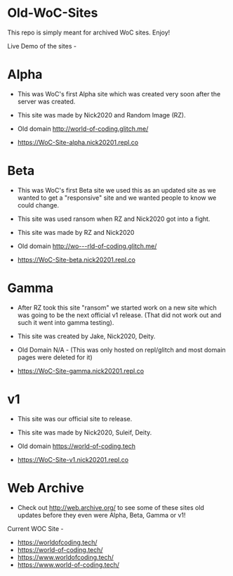 # Old-WoC-Sites
This repo is simply meant for archived WoC sites. Enjoy!

Live Demo of the sites - 

# Alpha

* This was WoC's first Alpha site which was created very soon after the server was created.
* This site was made by Nick2020 and Random Image (RZ).
* Old domain http://world-of-coding.glitch.me/

* https://WoC-Site-alpha.nick20201.repl.co <br>

# Beta

* This was WoC's first Beta site we used this as an updated site as we wanted to get a "responsive" site and we wanted people to know we could change.
* This site was used ransom when RZ and Nick2020 got into a fight.
* This site was made by RZ and Nick2020
* Old domain http://wo---rld-of-coding.glitch.me/

* https://WoC-Site-beta.nick20201.repl.co <br>

# Gamma

* After RZ took this site "ransom" we started work on a new site which was going to be the next official v1 release. (That did not work out and such it went into gamma testing).
* This site was created by Jake, Nick2020, Deity.
* Old Domain N/A - (This was only hosted on repl/glitch and most domain pages were deleted for it)

* https://WoC-Site-gamma.nick20201.repl.co <br>

# v1

* This site was our official site to release.
* This site was made by Nick2020, Suleif, Deity.
* Old domain https://world-of-coding.tech

* https://WoC-Site-v1.nick20201.repl.co <br>

# Web Archive
* Check out http://web.archive.org/ to see some of these sites old updates before they even were Alpha, Beta, Gamma or v1!

Current WOC Site - 
* https://worldofcoding.tech/
* https://world-of-coding.tech/
* https://www.worldofcoding.tech/
* https://www.world-of-coding.tech/
